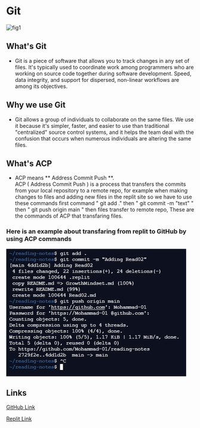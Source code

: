 # Git
![fig1](https://www.nobledesktop.com/image/gitresources/git-branches-merge.png)
## What's Git 
* Git is a piece of software that allows you to track changes in any set of files. It's typically used to coordinate work among programmers who are working on source code together during software development. Speed, data integrity, and support for dispersed, non-linear workflows are among its objectives.
## Why we use Git 
* Git allows a group of individuals to collaborate on the same files. We use it because it's simpler, faster, and easier to use than traditional "centralized" source control systems, and it helps the team deal with the confusion that occurs when numerous individuals are altering the same files.
## What's ACP 
* ACP means ** Address Commit Push **.    
ACP ( Address Commit Push ) is a process that transfers the commits from your local repository to a remote repo, for example when making changes to files and adding new files in the replit site so we have  to use these commands
first command " git add ." then " git commit -m "text" " then " git push origin main " then files transfer to remote repo, These are the commands of ACP that transfaring files.

### Here is an example about transfaring from replit to GitHub by using ACP commands
![fig2](555.png)

## Links 
[GitHub Link](https://github.com/)

[Replit Link](https://replit.com/)

